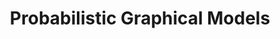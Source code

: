 ---
layout: post
title: Probabilistic Graphical Models
permalink: /notes/probablistic-graphical-models
excerpt: A way to represent thought with probability and graphs
---